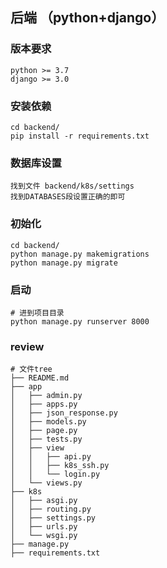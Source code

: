 ## 后端 （python+django）
### 版本要求
```
python >= 3.7
django >= 3.0
```
### 安装依赖
```
cd backend/
pip install -r requirements.txt
```
### 数据库设置 
```
找到文件 backend/k8s/settings
找到DATABASES段设置正确的即可
```
### 初始化
```
cd backend/
python manage.py makemigrations
python manage.py migrate
```

### 启动
```
# 进到项目目录 
python manage.py runserver 8000
```

### review
```
# 文件tree
├── README.md
├── app
│   ├── admin.py
│   ├── apps.py
│   ├── json_response.py
│   ├── models.py
│   ├── page.py
│   ├── tests.py
│   ├── view
│   │   ├── api.py
│   │   ├── k8s_ssh.py
│   │   └── login.py
│   └── views.py
├── k8s
│   ├── asgi.py
│   ├── routing.py
│   ├── settings.py
│   ├── urls.py
│   └── wsgi.py
├── manage.py
├── requirements.txt
```


